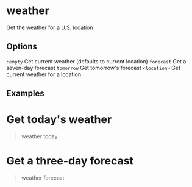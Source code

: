 
# weather

Get the weather for a U.S. location

## Options

`:empty`   Get current weather (defaults to current location)
`forecast`   Get a seven-day forecast
`tomorrow`   Get tomorrow's forecast
`<location>`   Get current weather for a location

## Examples

# Get today's weather
> weather today

# Get a three-day forecast
> weather forecast

